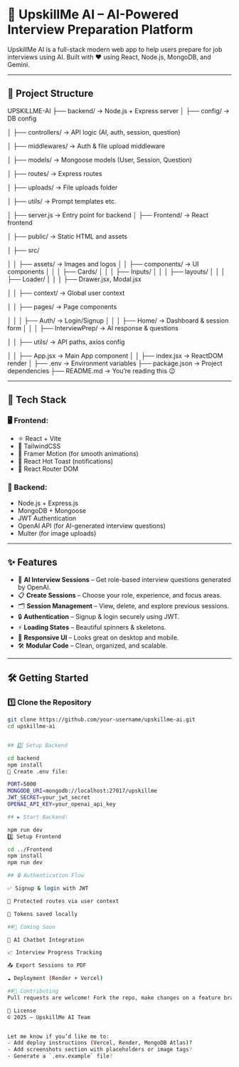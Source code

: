 # 🚀 UpskillMe AI – AI-Powered Interview Preparation Platform

UpskillMe AI is a full-stack modern web app to help users prepare for job interviews using AI. Built with ❤️ using React, Node.js, MongoDB, and Gemini.

---

## 📁 Project Structure

UPSKILLME-AI
├── backend/            → Node.js + Express server
│   ├── config/         → DB config

│   ├── controllers/    → API logic (AI, auth, session, question)

│   ├── middlewares/    → Auth & file upload middleware

│   ├── models/         → Mongoose models (User, Session, Question)

│   ├── routes/         → Express routes

│   ├── uploads/        → File uploads folder

│   ├── utils/          → Prompt templates etc.

│   ├── server.js       → Entry point for backend
│
├── Frontend/           → React frontend

│   ├── public/         → Static HTML and assets

│   ├── src/

│   │   ├── assets/     → Images and logos
│   │   ├── components/ → UI components
│   │   │   ├── Cards/
│   │   │   ├── Inputs/
│   │   │   ├── layouts/
│   │   │   ├── Loader/
│   │   │   ├── Drawer.jsx, Modal.jsx

│   │   ├── context/    → Global user context

│   │   ├── pages/      → Page components

│   │   │   ├── Auth/   → Login/Signup
│   │   │   ├── Home/   → Dashboard & session form
│   │   │   ├── InterviewPrep/ → AI response & questions

│   │   ├── utils/      → API paths, axios config

│   │   ├── App.jsx     → Main App component
│   │   ├── index.jsx   → ReactDOM render
│
├── .env                → Environment variables
├── package.json        → Project dependencies
├── README.md           → You’re reading this 😉





---

## 🔧 Tech Stack

### 🖥 Frontend:
- ⚛️ React + Vite
- 🎨 TailwindCSS
- 🧩 Framer Motion (for smooth animations)
- 🍞 React Hot Toast (notifications)
- 🔀 React Router DOM

### 🧠 Backend:
- Node.js + Express.js
- MongoDB + Mongoose
- JWT Authentication
- OpenAI API (for AI-generated interview questions)
- Multer (for image uploads)

---

## ✨ Features

- 🧠 **AI Interview Sessions** – Get role-based interview questions generated by OpenAI.
- 📋 **Create Sessions** – Choose your role, experience, and focus areas.
- 🗂 **Session Management** – View, delete, and explore previous sessions.
- 🔒 **Authentication** – Signup & login securely using JWT.
- ⚡ **Loading States** – Beautiful spinners & skeletons.
- 🧾 **Responsive UI** – Looks great on desktop and mobile.
- 🛠 **Modular Code** – Clean, organized, and scalable.

---

## 🛠 Getting Started

### 1️⃣ Clone the Repository

```bash
git clone https://github.com/your-username/upskillme-ai.git
cd upskillme-ai


## 2️⃣ Setup Backend

cd backend
npm install
🧪 Create .env file:

PORT=5000
MONGODB_URI=mongodb://localhost:27017/upskillme
JWT_SECRET=your_jwt_secret
OPENAI_API_KEY=your_openai_api_key

## ▶️ Start Backend:

npm run dev
3️⃣ Setup Frontend

cd ../Frontend
npm install
npm run dev

## 🔒 Authentication Flow

✅ Signup & login with JWT

🧠 Protected routes via user context

🍪 Tokens saved locally

##🚧 Coming Soon

🤖 AI Chatbot Integration

📈 Interview Progress Tracking

📤 Export Sessions to PDF

☁️ Deployment (Render + Vercel)

##🤝 Contributing
Pull requests are welcome! Fork the repo, make changes on a feature branch, and open a PR.

🪪 License
© 2025 — UpskillMe AI Team


Let me know if you’d like me to:
- Add deploy instructions (Vercel, Render, MongoDB Atlas)?
- Add screenshots section with placeholders or image tags?
- Generate a `.env.example` file?
